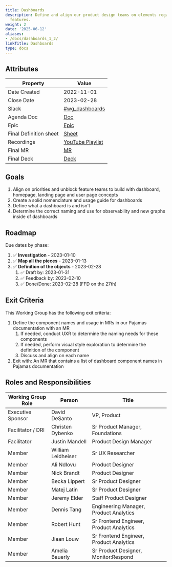 ```yaml
---
title: Dashboards
description: Define and align our product design teams on elements regarding dashboard
  features.
weight: 2
date: '2025-06-12'
aliases:
- /docs/dashboards_1_2/
linkTitle: Dashboards
type: docs
---
```


## Attributes

| Property        | Value           |
|-----------------|-----------------|
| Date Created    | 2022-11-01      |
| Close Date      | 2023-02-28      |
| Slack           | [#wg_dashboards](https://gitlab.slack.com/archives/C04BMT6SL9F)   |
| Agenda Doc      | [Doc](https://docs.google.com/document/d/1rK7UsZ8nbZ9lyklb0NiH3FO-UqpgQT1jhRNBpjNkZko/edit)             |
| Epic            | [Epic](https://gitlab.com/groups/gitlab-org/-/epics/9353)       |
| Final Definition sheet            | [Sheet](https://docs.google.com/spreadsheets/d/1UE3Xgvl1TB6ow9hvzx7PRGWTZUGyYGegnQvP_xxZGYA/edit#gid=0)       |
| Recordings      | [YouTube Playlist](https://youtube.com/playlist?list=PL05JrBw4t0KqbrWIdqhPCu4MffTPI-gC0) |
| Final MR        | [MR](https://gitlab.com/gitlab-org/gitlab-services/design.gitlab.com/-/merge_requests/3260)       |
| Final Deck      | [Deck](https://docs.google.com/presentation/d/1aKwDedARPW9rto_3cgGHZSiXyloParEy3-s_gprXlig/edit#slide=id.g12b319f6181_0_0)       |

## Goals

1. Align on priorities and unblock feature teams to build with dashboard, homepage, landing page and user page concepts
1. Create a solid nomenclature and usage guide for dashboards
1. Define what a dashboard is and isn't
1. Determine the correct naming and use for observability and new graphs inside of dashboards

## Roadmap

Due dates by phase:

1. ✅ **Investigation** - 2023-01-10
1. ✅ **Map all the pieces** - 2023-01-13
1. ✅  **Definition of the objects** - 2023-02-28
   1. ✅ Draft by: 2023-01-31
   1. ✅ Feedback by: 2023-02-10
   1. ✅ Done/Done: 2023-02-28 (FFD on the 27th)

## Exit Criteria

This Working Group has the following exit criteria:

1. Define the component names and usage in MRs in our Pajamas documentation with an MR
   1. If needed, conduct UXR to determine the naming needs for these components
   1. If needed, perform visual style exploration to determine the definition of the component
   1. Discuss and align on each name
1. Exit with: An MR that contains a list of dashboard component names in Pajamas documentation

## Roles and Responsibilities

| Working Group Role    | Person                   | Title                                           |
|-----------------------|--------------------------|-------------------------------------------------|
| Executive Sponsor     | David DeSanto            | VP, Product                                     |
| Facilitator / DRI     | Christen Dybenko         | Sr Product Manager, Foundations                 |
| Facilitator           | Justin Mandell           | Product Design Manager                          |
| Member                | William Leidheiser       | Sr UX Researcher                                |
| Member                | Ali Ndlovu               | Product Designer                                |
| Member                | Nick Brandt              | Product Designer                                |
| Member                | Becka Lippert            | Sr Product Designer                             |
| Member                | Matej Latin              | Sr Product Designer                             |
| Member                | Jeremy Elder             | Staff Product Designer                          |
| Member                | Dennis Tang              | Engineering Manager, Product Analytics          |
| Member                | Robert Hunt              | Sr Frontend Engineer, Product Analytics         |
| Member                | Jiaan Louw               | Sr Frontend Engineer, Product Analytics         |
| Member                | Amelia Bauerly           | Sr Product Designer, Monitor:Respond            |
